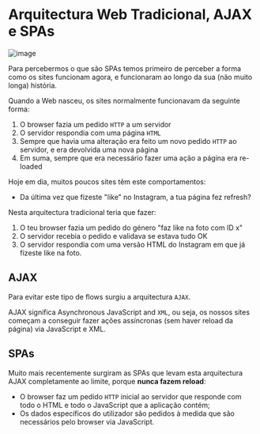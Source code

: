 # Arquitectura Web Tradicional, AJAX e SPAs

![image](https://user-images.githubusercontent.com/39055313/150569545-080a9ab4-1f7c-4fb2-b89a-8c5f78fc2ef5.png)


Para percebermos o que são SPAs temos primeiro de perceber a forma como os sites funcionam agora, e funcionaram ao longo da sua (não muito longa) história.

Quando a Web nasceu, os sites normalmente funcionavam da seguinte forma:

1. O browser fazia um pedido `HTTP` a um servidor
2. O servidor respondia com uma página `HTML`
3. Sempre que havia uma alteração era feito um novo pedido `HTTP` ao servidor, e era devolvida uma nova página
4. Em suma, sempre que era necessário fazer uma ação a página era re-loaded

Hoje em dia, muitos poucos sites têm este comportamentos:
* Da última vez que fizeste "like" no Instagram, a tua página fez refresh?

Nesta arquitectura tradicional teria que fazer:
1. O teu browser fazia um pedido do género "faz like na foto com ID x"
2. O servidor recebia o pedido e validava se estava tudo OK
3. O servidor respondia com uma versão HTML do Instagram em que já fizeste like na foto.

## AJAX

Para evitar este tipo de flows surgiu a arquitectura `AJAX`.

AJAX significa Asynchronous JavaScript and `XML`, ou seja, os nossos sites começam a conseguir fazer ações assíncronas (sem haver reload da página) via JavaScript e XML.

## SPAs

Muito mais recentemente surgiram as SPAs que levam esta arquitectura AJAX completamente ao limite, porque **nunca fazem reload**:
* O browser faz um pedido `HTTP` inicial ao servidor que responde com todo o HTML e todo o JavaScript que a aplicação contém;
* Os dados específicos do utilizador são pedidos à medida que são necessários pelo browser via JavaScript.
